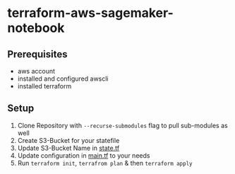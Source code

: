 # terraform-aws-sagemaker-notebook

## Prerequisites
* aws account
* installed and configured awscli
* installed terraform

## Setup
1. Clone Repository with ```--recurse-submodules``` flag to pull sub-modules as well
2. Create S3-Bucket for your statefile
3. Update S3-Bucket Name in [state.tf](state.tf)
4. Update configuration in [main.tf](main.tf) to your needs
5. Run ```terraform init```, ```terrafrom plan``` & then ```terraform apply```
